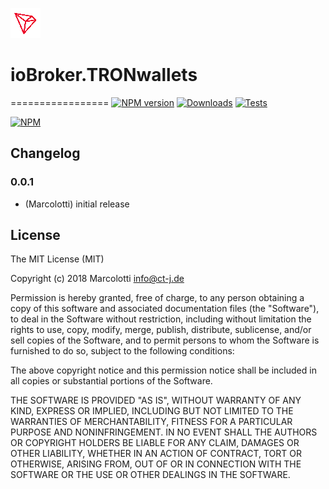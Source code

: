 ![Logo](admin/tron.png)
# ioBroker.TRONwallets
=================
[![NPM version](http://img.shields.io/npm/v/iobroker.tronwallet.svg)](https://www.npmjs.com/package/iobroker.tronwallet)
[![Downloads](https://img.shields.io/npm/dm/iobroker.tronwallet.svg)](https://www.npmjs.com/package/iobroker.tronwallet)
[![Tests](https://travis-ci.org/CTJaeger/ioBroker.tronwallet.svg?branch=master)](https://travis-ci.org/CTJaeger/ioBroker.tronwallet)

[![NPM](https://nodei.co/npm/iobroker.sma-em.png?downloads=true)](https://nodei.co/npm/iobroker.tronwallet/)

## Changelog

### 0.0.1
* (Marcolotti) initial release

## License
The MIT License (MIT)

Copyright (c) 2018 Marcolotti <info@ct-j.de>

Permission is hereby granted, free of charge, to any person obtaining a copy
of this software and associated documentation files (the "Software"), to deal
in the Software without restriction, including without limitation the rights
to use, copy, modify, merge, publish, distribute, sublicense, and/or sell
copies of the Software, and to permit persons to whom the Software is
furnished to do so, subject to the following conditions:

The above copyright notice and this permission notice shall be included in
all copies or substantial portions of the Software.

THE SOFTWARE IS PROVIDED "AS IS", WITHOUT WARRANTY OF ANY KIND, EXPRESS OR
IMPLIED, INCLUDING BUT NOT LIMITED TO THE WARRANTIES OF MERCHANTABILITY,
FITNESS FOR A PARTICULAR PURPOSE AND NONINFRINGEMENT. IN NO EVENT SHALL THE
AUTHORS OR COPYRIGHT HOLDERS BE LIABLE FOR ANY CLAIM, DAMAGES OR OTHER
LIABILITY, WHETHER IN AN ACTION OF CONTRACT, TORT OR OTHERWISE, ARISING FROM,
OUT OF OR IN CONNECTION WITH THE SOFTWARE OR THE USE OR OTHER DEALINGS IN
THE SOFTWARE.
